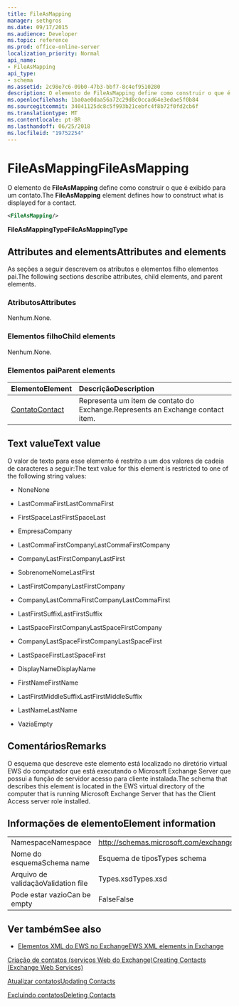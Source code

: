 ```yaml
---
title: FileAsMapping
manager: sethgros
ms.date: 09/17/2015
ms.audience: Developer
ms.topic: reference
ms.prod: office-online-server
localization_priority: Normal
api_name:
- FileAsMapping
api_type:
- schema
ms.assetid: 2c98e7c6-09b0-47b3-bbf7-8c4ef9510280
description: O elemento de FileAsMapping define como construir o que é exibido para um contato.
ms.openlocfilehash: 1ba0ae0daa56a72c29d8c0ccad64e3edae5f0b84
ms.sourcegitcommit: 34041125dc8c5f993b21cebfc4f8b72f0fd2cb6f
ms.translationtype: MT
ms.contentlocale: pt-BR
ms.lasthandoff: 06/25/2018
ms.locfileid: "19752254"
---
```

# <a name="fileasmapping"></a><span data-ttu-id="63b92-103">FileAsMapping</span><span class="sxs-lookup"><span data-stu-id="63b92-103">FileAsMapping</span></span>

<span data-ttu-id="63b92-104">O elemento de **FileAsMapping** define como construir o que é exibido para um contato.</span><span class="sxs-lookup"><span data-stu-id="63b92-104">The **FileAsMapping** element defines how to construct what is displayed for a contact.</span></span> 
  
```xml
<FileAsMapping/>
```

 <span data-ttu-id="63b92-105">**FileAsMappingType**</span><span class="sxs-lookup"><span data-stu-id="63b92-105">**FileAsMappingType**</span></span>
## <a name="attributes-and-elements"></a><span data-ttu-id="63b92-106">Attributes and elements</span><span class="sxs-lookup"><span data-stu-id="63b92-106">Attributes and elements</span></span>

<span data-ttu-id="63b92-107">As seções a seguir descrevem os atributos e elementos filho elementos pai.</span><span class="sxs-lookup"><span data-stu-id="63b92-107">The following sections describe attributes, child elements, and parent elements.</span></span>
  
### <a name="attributes"></a><span data-ttu-id="63b92-108">Atributos</span><span class="sxs-lookup"><span data-stu-id="63b92-108">Attributes</span></span>

<span data-ttu-id="63b92-109">Nenhum.</span><span class="sxs-lookup"><span data-stu-id="63b92-109">None.</span></span>
  
### <a name="child-elements"></a><span data-ttu-id="63b92-110">Elementos filho</span><span class="sxs-lookup"><span data-stu-id="63b92-110">Child elements</span></span>

<span data-ttu-id="63b92-111">Nenhum.</span><span class="sxs-lookup"><span data-stu-id="63b92-111">None.</span></span>
  
### <a name="parent-elements"></a><span data-ttu-id="63b92-112">Elementos pai</span><span class="sxs-lookup"><span data-stu-id="63b92-112">Parent elements</span></span>

|<span data-ttu-id="63b92-113">**Elemento**</span><span class="sxs-lookup"><span data-stu-id="63b92-113">**Element**</span></span>|<span data-ttu-id="63b92-114">**Descrição**</span><span class="sxs-lookup"><span data-stu-id="63b92-114">**Description**</span></span>|
|:-----|:-----|
|[<span data-ttu-id="63b92-115">Contato</span><span class="sxs-lookup"><span data-stu-id="63b92-115">Contact</span></span>](contact.md) <br/> |<span data-ttu-id="63b92-116">Representa um item de contato do Exchange.</span><span class="sxs-lookup"><span data-stu-id="63b92-116">Represents an Exchange contact item.</span></span>  <br/> |
   
## <a name="text-value"></a><span data-ttu-id="63b92-117">Text value</span><span class="sxs-lookup"><span data-stu-id="63b92-117">Text value</span></span>

<span data-ttu-id="63b92-118">O valor de texto para esse elemento é restrito a um dos valores de cadeia de caracteres a seguir:</span><span class="sxs-lookup"><span data-stu-id="63b92-118">The text value for this element is restricted to one of the following string values:</span></span>
  
- <span data-ttu-id="63b92-119">None</span><span class="sxs-lookup"><span data-stu-id="63b92-119">None</span></span>
    
- <span data-ttu-id="63b92-120">LastCommaFirst</span><span class="sxs-lookup"><span data-stu-id="63b92-120">LastCommaFirst</span></span>
    
- <span data-ttu-id="63b92-121">FirstSpaceLast</span><span class="sxs-lookup"><span data-stu-id="63b92-121">FirstSpaceLast</span></span>
    
- <span data-ttu-id="63b92-122">Empresa</span><span class="sxs-lookup"><span data-stu-id="63b92-122">Company</span></span>
    
- <span data-ttu-id="63b92-123">LastCommaFirstCompany</span><span class="sxs-lookup"><span data-stu-id="63b92-123">LastCommaFirstCompany</span></span>
    
- <span data-ttu-id="63b92-124">CompanyLastFirst</span><span class="sxs-lookup"><span data-stu-id="63b92-124">CompanyLastFirst</span></span>
    
- <span data-ttu-id="63b92-125">SobrenomeNome</span><span class="sxs-lookup"><span data-stu-id="63b92-125">LastFirst</span></span>
    
- <span data-ttu-id="63b92-126">LastFirstCompany</span><span class="sxs-lookup"><span data-stu-id="63b92-126">LastFirstCompany</span></span>
    
- <span data-ttu-id="63b92-127">CompanyLastCommaFirst</span><span class="sxs-lookup"><span data-stu-id="63b92-127">CompanyLastCommaFirst</span></span>
    
- <span data-ttu-id="63b92-128">LastFirstSuffix</span><span class="sxs-lookup"><span data-stu-id="63b92-128">LastFirstSuffix</span></span>
    
- <span data-ttu-id="63b92-129">LastSpaceFirstCompany</span><span class="sxs-lookup"><span data-stu-id="63b92-129">LastSpaceFirstCompany</span></span>
    
- <span data-ttu-id="63b92-130">CompanyLastSpaceFirst</span><span class="sxs-lookup"><span data-stu-id="63b92-130">CompanyLastSpaceFirst</span></span>
    
- <span data-ttu-id="63b92-131">LastSpaceFirst</span><span class="sxs-lookup"><span data-stu-id="63b92-131">LastSpaceFirst</span></span>
    
- <span data-ttu-id="63b92-132">DisplayName</span><span class="sxs-lookup"><span data-stu-id="63b92-132">DisplayName</span></span>
    
- <span data-ttu-id="63b92-133">FirstName</span><span class="sxs-lookup"><span data-stu-id="63b92-133">FirstName</span></span>
    
- <span data-ttu-id="63b92-134">LastFirstMiddleSuffix</span><span class="sxs-lookup"><span data-stu-id="63b92-134">LastFirstMiddleSuffix</span></span>
    
- <span data-ttu-id="63b92-135">LastName</span><span class="sxs-lookup"><span data-stu-id="63b92-135">LastName</span></span>
    
- <span data-ttu-id="63b92-136">Vazia</span><span class="sxs-lookup"><span data-stu-id="63b92-136">Empty</span></span>
    
## <a name="remarks"></a><span data-ttu-id="63b92-137">Comentários</span><span class="sxs-lookup"><span data-stu-id="63b92-137">Remarks</span></span>

<span data-ttu-id="63b92-138">O esquema que descreve este elemento está localizado no diretório virtual EWS do computador que está executando o Microsoft Exchange Server que possui a função de servidor acesso para cliente instalada.</span><span class="sxs-lookup"><span data-stu-id="63b92-138">The schema that describes this element is located in the EWS virtual directory of the computer that is running Microsoft Exchange Server that has the Client Access server role installed.</span></span>
  
## <a name="element-information"></a><span data-ttu-id="63b92-139">Informações de elemento</span><span class="sxs-lookup"><span data-stu-id="63b92-139">Element information</span></span>

|||
|:-----|:-----|
|<span data-ttu-id="63b92-140">Namespace</span><span class="sxs-lookup"><span data-stu-id="63b92-140">Namespace</span></span>  <br/> |http://schemas.microsoft.com/exchange/services/2006/types  <br/> |
|<span data-ttu-id="63b92-141">Nome do esquema</span><span class="sxs-lookup"><span data-stu-id="63b92-141">Schema name</span></span>  <br/> |<span data-ttu-id="63b92-142">Esquema de tipos</span><span class="sxs-lookup"><span data-stu-id="63b92-142">Types schema</span></span>  <br/> |
|<span data-ttu-id="63b92-143">Arquivo de validação</span><span class="sxs-lookup"><span data-stu-id="63b92-143">Validation file</span></span>  <br/> |<span data-ttu-id="63b92-144">Types.xsd</span><span class="sxs-lookup"><span data-stu-id="63b92-144">Types.xsd</span></span>  <br/> |
|<span data-ttu-id="63b92-145">Pode estar vazio</span><span class="sxs-lookup"><span data-stu-id="63b92-145">Can be empty</span></span>  <br/> |<span data-ttu-id="63b92-146">False</span><span class="sxs-lookup"><span data-stu-id="63b92-146">False</span></span>  <br/> |
   
## <a name="see-also"></a><span data-ttu-id="63b92-147">Ver também</span><span class="sxs-lookup"><span data-stu-id="63b92-147">See also</span></span>



- [<span data-ttu-id="63b92-148">Elementos XML do EWS no Exchange</span><span class="sxs-lookup"><span data-stu-id="63b92-148">EWS XML elements in Exchange</span></span>](ews-xml-elements-in-exchange.md)


[<span data-ttu-id="63b92-149">Criação de contatos (serviços Web do Exchange)</span><span class="sxs-lookup"><span data-stu-id="63b92-149">Creating Contacts (Exchange Web Services)</span></span>](http://msdn.microsoft.com/library/4845917e-70d1-481c-bbd7-011ec6571789%28Office.15%29.aspx)
  
[<span data-ttu-id="63b92-150">Atualizar contatos</span><span class="sxs-lookup"><span data-stu-id="63b92-150">Updating Contacts</span></span>](http://msdn.microsoft.com/library/9a865953-b94a-4229-b632-2dee433314be%28Office.15%29.aspx)
  
[<span data-ttu-id="63b92-151">Excluindo contatos</span><span class="sxs-lookup"><span data-stu-id="63b92-151">Deleting Contacts</span></span>](http://msdn.microsoft.com/library/fcc3dc84-cd3e-455e-a1a7-ae6921c9b588%28Office.15%29.aspx)

